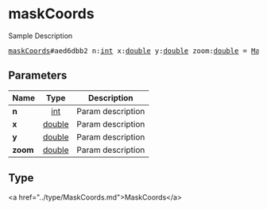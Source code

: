 # maskCoords

Sample Description

<pre>
<a href="../constructor/maskCoords.md">maskCoords</a>#aed6dbb2 n:<a href="../type/int.md">int</a> x:<a href="../type/double.md">double</a> y:<a href="../type/double.md">double</a> zoom:<a href="../type/double.md">double</a> = <a href="../type/MaskCoords.md">MaskCoords</a>;
</pre>

## Parameters

| Name | Type | Description |
|------|:----:|-------------|
| **n** | <a href="../type/int.md">int</a> | Param description |
| **x** | <a href="../type/double.md">double</a> | Param description |
| **y** | <a href="../type/double.md">double</a> | Param description |
| **zoom** | <a href="../type/double.md">double</a> | Param description |

## Type

&lt;a href=&#34;../type/MaskCoords.md&#34;&gt;MaskCoords&lt;/a&gt;

